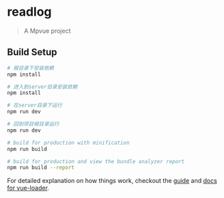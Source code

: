# readlog

> A Mpvue project

## Build Setup

``` bash
# 根目录下安装依赖
npm install

# 进入到server目录安装依赖
npm install

# 在server目录下运行
npm run dev

# 回到项目根目录运行
npm run dev

# build for production with minification
npm run build

# build for production and view the bundle analyzer report
npm run build --report
```

For detailed explanation on how things work, checkout the [guide](http://vuejs-templates.github.io/webpack/) and [docs for vue-loader](http://vuejs.github.io/vue-loader).
